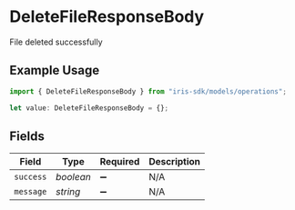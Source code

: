# DeleteFileResponseBody

File deleted successfully

## Example Usage

```typescript
import { DeleteFileResponseBody } from "iris-sdk/models/operations";

let value: DeleteFileResponseBody = {};
```

## Fields

| Field              | Type               | Required           | Description        |
| ------------------ | ------------------ | ------------------ | ------------------ |
| `success`          | *boolean*          | :heavy_minus_sign: | N/A                |
| `message`          | *string*           | :heavy_minus_sign: | N/A                |